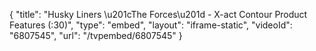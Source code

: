 {
    "title": "Husky Liners \u201cThe Forces\u201d - X-act Contour Product Features (:30)",
    "type": "embed",
    "layout": "iframe-static",
    "videoId": "6807545",
    "url": "\/tvpembed\/6807545"
}